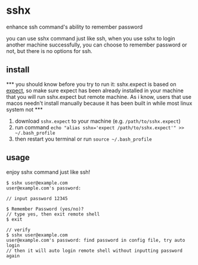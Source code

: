 # sshx
enhance ssh command's ability to remember password

you can use sshx command just like ssh, when you use sshx to login another machine successfully, you can choose to remember password or not, but there is no options for ssh.

## install
*** you should know before you try to run it: sshx.expect is based on [expect](https://zh.wikipedia.org/wiki/Expect), so make sure expect has been already installed in your machine that you will run sshx.expect but remote machine. As i know, users that use macos needn't install manually because it has been built in while most linux system not ***

1. download `sshx.expect` to your machine (e.g. `/path/to/sshx.expect`)
2. run command `echo "alias sshx='expect /path/to/sshx.expect'" >> ~/.bash_profile`
3. then restart you terminal or run `source ~/.bash_profile`

## usage
enjoy sshx command just like ssh!

```
$ sshx user@example.com
user@example.com's password:

// input password 12345

$ Remember Password (yes/no)?
// type yes, then exit remote shell
$ exit

// verify 
$ sshx user@example.com
user@example.com's password: find password in config file, try auto login
// then it will auto login remote shell without inputting password again
```
